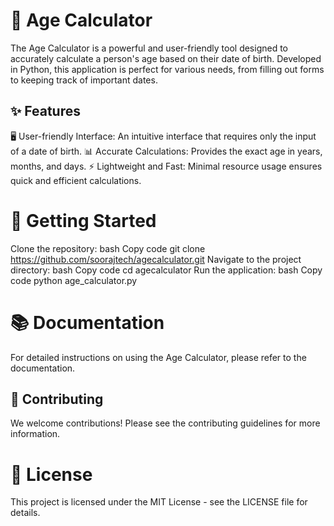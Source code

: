 # 📅 Age Calculator
The Age Calculator is a powerful and user-friendly tool designed to accurately calculate a person's age based on their date of birth. Developed in Python, this application is perfect for various needs, from filling out forms to keeping track of important dates.

## ✨ Features
🖥️ User-friendly Interface: An intuitive interface that requires only the input of a date of birth.
📊 Accurate Calculations: Provides the exact age in years, months, and days.
⚡ Lightweight and Fast: Minimal resource usage ensures quick and efficient calculations.

# 🚀 Getting Started
Clone the repository:
bash
Copy code
git clone https://github.com/soorajtech/agecalculator.git
Navigate to the project directory:
bash
Copy code
cd agecalculator
Run the application:
bash
Copy code
python age_calculator.py
# 📚 Documentation
For detailed instructions on using the Age Calculator, please refer to the documentation.

## 🤝 Contributing
We welcome contributions! Please see the contributing guidelines for more information.

# 📜 License
This project is licensed under the MIT License - see the LICENSE file for details.
